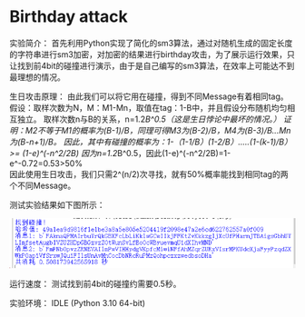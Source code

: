 Birthday attack
=

实验简介：
首先利用Python实现了简化的sm3算法，通过对随机生成的固定长度的字符串进行sm3加密，对加密的结果进行birthday攻击，为了展示运行效果，只让找到前4bit的碰撞进行演示，由于是自己编写的sm3算法，在效率上可能达不到最理想的情况。

生日攻击原理：
由此我们可以将它用在碰撞，得到不同Message有着相同tag。
假设：取样次数为N，M：M1-Mn，取值在tag：1-B中，并且假设分布随机均匀相互独立。
取样次数n与B的关系，n=1.2*B^0.5（这是生日悖论中最坏的情况。）
证明：M2不等于M1的概率为(B-1)/B，同理可得M3为(B-2)/B，M4为(B-3)/B...Mn为(B-n+1)/B。
因此，其中有碰撞的概率为：1-（1-1/B）(1-2/B）.....(1-(k-1)/B）>= (1-e)^(-n^2/2B)
因为n=1.2*B^0.5，因此(1-e)^(-n^2/2B)=1-e^-0.72=0.53>50%  
因此使用生日攻击，我们只需2^(n/2)次寻找，就有50%概率能找到相同tag的两个不同Message。

测试实验结果如下图所示：

![image](https://github.com/yxh1120/Homework-group-41/blob/main/Project%2001/1.png)

运行速度：
测试找到前4bit的碰撞约需要0.5秒。

实验环境：
IDLE (Python 3.10 64-bit)
